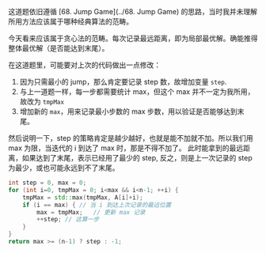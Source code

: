 这道题依旧遵循 [68. Jump Game](../68. Jump Game) 的思路，当时我并未理解所用方法应该属于哪种经典算法的范畴。

今天看来应该属于贪心法的范畴。每次记录最远距离，即为局部最优解。确能推得整体最优解（是否能达到末尾）。

在这道题里，可能要对上次的代码做出一点修改：

1. 因为只需最小的 jump，那么肯定要记录 step 数，故增加变量 `step`.
2. 与上一道题一样，每一步都需要统计 max，但这个 max 并不一定为我所用，故改为 `tmpMax`
3. 增加新的 `max`，用来记录最小步数的 max 步数，用以验证是否能够达到末尾。

然后说明一下，step 的策略肯定是越少越好，也就是能不加就不加。所以我们用 max 为限，当迭代的 i 到达了 max 时，那是不得不加了。
此时能拿到的最远距离，如果达到了末尾，表示已经用了最少的 step, 反之，则是上一次记录的 step 为最少，或也可能永远到不了末尾。

```cpp
int step = 0, max = 0;
for (int i=0, tmpMax = 0; i<max && i<n-1; ++i) {
    tmpMax = std::max(tmpMax, A[i]+i);
    if (i == max) { // 当 i 到达上次记录的最远位置
        max = tmpMax;   // 更新 max 记录
        ++step; // 这算一步
    }
}
return max >= (n-1) ? step : -1;
```
